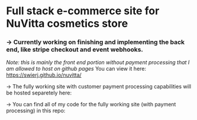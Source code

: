 # Full stack e-commerce site for NuVitta cosmetics store

### -> Currently working on finishing and implementing the back end, like stripe checkout and event webhooks.

*Note: this is mainly the front end portion without payment processing that I am allowed to host on github pages*
You can view it here: https://swierj.github.io/nuvitta/

-> The fully working site with customer payment processing capabilities will be hosted separetely here:
  
  -> You can find all of my code for the fully working site (with payment processing) in this repo:
